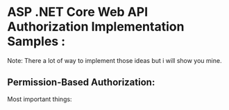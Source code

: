 # ASP .NET Core Web API Authorization Implementation Samples :
Note: There a lot of way to implement those ideas but i will show you mine.
## Permission-Based Authorization:
Most important things:
